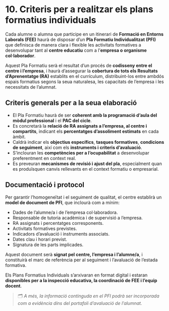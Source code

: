 
# 10. Criteris per a realitzar els plans formatius individuals

Cada alumne o alumna que participe en un itinerari de **Formació en Entorns Laborals (FEE)** haurà de disposar d’un **Pla Formatiu Individualitzat (PFI)** que definisca de manera clara i flexible les activitats formatives a desenvolupar tant al **centre educatiu** com a l’**empresa o organisme col·laborador**.

Aquest Pla Formatiu serà el resultat d’un procés de **codisseny entre el centre i l’empresa**, i haurà d’assegurar la **cobertura de tots els Resultats d’Aprenentatge (RA)** establits en el currículum, distribuint-los entre ambdós espais formatius segons la seua naturalesa, les capacitats de l’empresa i les necessitats de l’alumnat.

## Criteris generals per a la seua elaboració

- El Pla Formatiu haurà de ser **coherent amb la programació d’aula del mòdul professional** i el **PAC del cicle**.
- Es concretarà la **relació de RA assignats a l’empresa, al centre i compartits**, indicant els **percentatges d’assoliment estimats** en cada àmbit.
- Caldrà indicar els **objectius específics**, **tasques formatives**, **condicions de seguiment**, així com els **instruments i criteris d’avaluació**.
- S’inclouran les **competències per a l’ocupabilitat** a desenvolupar preferentment en context real.
- Es preveuran **mecanismes de revisió i ajust del pla**, especialment quan es produïsquen canvis rellevants en el context formatiu o empresarial.

## Documentació i protocol

Per garantir l’homogeneïtat i el seguiment de qualitat, el centre establirà un **model de document de PFI**, que inclourà com a mínim:

- Dades de l’alumne/a i de l’empresa col·laboradora.
- Responsable de tutoria acadèmica i de supervisió a l’empresa.
- RA assignats i percentatges corresponents.
- Activitats formatives previstes.
- Indicadors d’avaluació i instruments associats.
- Dates clau i horari previst.
- Signatura de les parts implicades.

Aquest document serà **signat pel centre, l’empresa i l’alumne/a**, i constituirà el marc de referència per al seguiment i l’avaluació de l’estada formativa.

Els Plans Formatius Individuals s’arxivaran en format digital i estaran **disponibles per a la inspecció educativa, la coordinació de FEE i l’equip docent**.

> 🗂 *A més, la informació continguda en el PFI podrà ser incorporada com a evidència dins del portafoli d’avaluació de l’alumnat.*

<!-- PENDENT -->

<!-- El PCCF ha d'especificar els documents i el protocol que hagen d'utilitzar-se  per  a programar el treball de Formació Dual d'acord amb el marc normatiu.  

LO 3/22. Article 58. Pla de formació  

1. Cada persona en formació disposarà d'un pla de formació [...]. 3. Els centres de formació professional definiran, conjuntament amb les empreses o organismes equiparats, la identificació dels resultats d'aprenentatge inclosos en el currículum de cada oferta formativa a abordar en el centre o en l'empresa. La identificació dels resultats d'aprenentatge compartits entre el centre i l'empresa o organisme equiparat tindrà caràcter flexible [...] 
2. 
Vegeu la fitxa inclosa en l'annex IV 
-->
